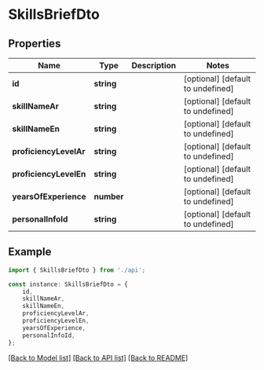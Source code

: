 # SkillsBriefDto


## Properties

Name | Type | Description | Notes
------------ | ------------- | ------------- | -------------
**id** | **string** |  | [optional] [default to undefined]
**skillNameAr** | **string** |  | [optional] [default to undefined]
**skillNameEn** | **string** |  | [optional] [default to undefined]
**proficiencyLevelAr** | **string** |  | [optional] [default to undefined]
**proficiencyLevelEn** | **string** |  | [optional] [default to undefined]
**yearsOfExperience** | **number** |  | [optional] [default to undefined]
**personalInfoId** | **string** |  | [optional] [default to undefined]

## Example

```typescript
import { SkillsBriefDto } from './api';

const instance: SkillsBriefDto = {
    id,
    skillNameAr,
    skillNameEn,
    proficiencyLevelAr,
    proficiencyLevelEn,
    yearsOfExperience,
    personalInfoId,
};
```

[[Back to Model list]](../README.md#documentation-for-models) [[Back to API list]](../README.md#documentation-for-api-endpoints) [[Back to README]](../README.md)
